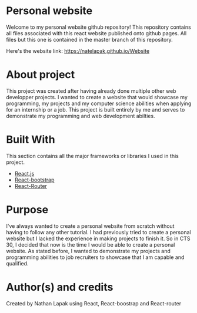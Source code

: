 # Personal website
Welcome to my personal website github repository!
This repository contains all files associated with this react website published onto github pages. 
All files but this one is contained in the master branch of this repository.

Here's the website link:
https://natelapak.github.io/Website

# About project
This project was created after having already done multiple other web developper projects. I wanted to create a website that would showcase my programming, my projects and my computer science abilities when applying for an internship or a job. This project is built entirely by me and serves to demonstrate my programming and web development abilties.

# Built With

This section contains all the major frameworks or libraries I used in this project. 

* [React.js](https://reactjs.org/)
* [React-bootstrap](https://react-bootstrap.github.io/)
* [React-Router](https://reactrouter.com/)
 
# Purpose
I've always wanted to create a personal website from scratch without having to follow any other tutorial. I had previously tried to create a personal website but I lacked the experience in making projects to finish it. So in CTS 30, I decided that now is the time I would be able to create a personal website. As stated before, I wanted to demonstrate my projects and programming abilities to job recruiters to showcase that I am capable and qualified. 

# Author(s) and credits
Created by Nathan Lapak using React, React-boostrap and React-router
